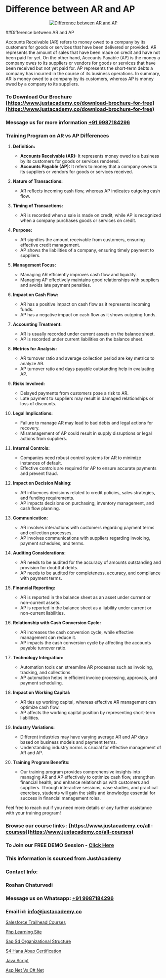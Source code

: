 # Difference between AR and AP

<p align="center">
  <a href="https://justacademy.co/course-detail/augmented-reality-training">
    <img src="https://justacademy.co/storage2/course_image/1677245590_course_image.webp" alt="Difference between AR and AP">
  </a>
</p>
##Difference between AR and AP

Accounts Receivable (AR) refers to money owed to a company by its customers for goods or services that have been delivered or provided. AR represents the amount of sales that have been made on credit and have not been paid for yet. On the other hand, Accounts Payable (AP) is the money a company owes to its suppliers or vendors for goods or services that have been received but not yet paid for. AP represents the short-term debts a company has incurred in the course of its business operations. In summary, AR is money owed to a company by its customers, whereas AP is money owed by a company to its suppliers.
### To Download Our Brochure [https://www.justacademy.co/download-brochure-for-free](https://www.justacademy.co/download-brochure-for-free)
### Message us for more information [+91 9987184296](https://api.whatsapp.com/send?phone=919987184296)
### Training Program on AR vs AP Differences

1) **Definition:**  
   - **Accounts Receivable (AR):** It represents money owed to a business by its customers for goods or services rendered.
   - **Accounts Payable (AP):** It refers to money that a company owes to its suppliers or vendors for goods or services received.

2) **Nature of Transactions:**  
   - AR reflects incoming cash flow, whereas AP indicates outgoing cash flow.

3) **Timing of Transactions:**  
   - AR is recorded when a sale is made on credit, while AP is recognized when a company purchases goods or services on credit.

4) **Purpose:**  
   - AR signifies the amount receivable from customers, ensuring effective credit management.
   - AP shows the liabilities of a company, ensuring timely payment to suppliers.

5) **Management Focus:**  
   - Managing AR efficiently improves cash flow and liquidity.
   - Managing AP effectively maintains good relationships with suppliers and avoids late payment penalties.

6) **Impact on Cash Flow:**  
   - AR has a positive impact on cash flow as it represents incoming funds.
   - AP has a negative impact on cash flow as it shows outgoing funds.

7) **Accounting Treatment:**  
   - AR is usually recorded under current assets on the balance sheet.
   - AP is recorded under current liabilities on the balance sheet.

8) **Metrics for Analysis:**  
   - AR turnover ratio and average collection period are key metrics to analyze AR.
   - AP turnover ratio and days payable outstanding help in evaluating AP.

9) **Risks Involved:**  
   - Delayed payments from customers pose a risk to AR.
   - Late payment to suppliers may result in damaged relationships or loss of discounts.

10) **Legal Implications:**  
    - Failure to manage AR may lead to bad debts and legal actions for recovery.
    - Mismanagement of AP could result in supply disruptions or legal actions from suppliers.

11) **Internal Controls:**  
    - Companies need robust control systems for AR to minimize instances of default.
    - Effective controls are required for AP to ensure accurate payments and prevent fraud.

12) **Impact on Decision Making:**  
    - AR influences decisions related to credit policies, sales strategies, and funding requirements.
    - AP impacts decisions on purchasing, inventory management, and cash flow planning.

13) **Communication:**  
    - AR involves interactions with customers regarding payment terms and collection processes.
    - AP involves communications with suppliers regarding invoicing, payment schedules, and terms.

14) **Auditing Considerations:**  
    - AR needs to be audited for the accuracy of amounts outstanding and provision for doubtful debts.
    - AP needs to be audited for completeness, accuracy, and compliance with payment terms.

15) **Financial Reporting:**  
    - AR is reported in the balance sheet as an asset under current or non-current assets.
    - AP is reported in the balance sheet as a liability under current or non-current liabilities.

16) **Relationship with Cash Conversion Cycle:**  
    - AR increases the cash conversion cycle, while effective management can reduce it.
    - AP impacts the cash conversion cycle by affecting the accounts payable turnover ratio.

17) **Technology Integration:**  
    - Automation tools can streamline AR processes such as invoicing, tracking, and collections.
    - AP automation helps in efficient invoice processing, approvals, and payment scheduling.

18) **Impact on Working Capital:**  
    - AR ties up working capital, whereas effective AR management can optimize cash flow.
    - AP affects the working capital position by representing short-term liabilities.

19) **Industry Variations:**  
    - Different industries may have varying average AR and AP days based on business models and payment terms.
    - Understanding industry norms is crucial for effective management of AR and AP.

20) **Training Program Benefits:**  
    - Our training program provides comprehensive insights into managing AR and AP effectively to optimize cash flow, strengthen financial health, and enhance relationships with customers and suppliers. Through interactive sessions, case studies, and practical exercises, students will gain the skills and knowledge essential for success in financial management roles.

Feel free to reach out if you need more details or any further assistance with your training program!

### Browse our course links : [https://www.justacademy.co/all-courses](https://www.justacademy.co/all-courses) 
### To Join our FREE DEMO Session - [Click Here](https://www.justacademy.co/register-for-course-demo)


### This information is sourced from JustAcademy
### Contact Info:
### Roshan Chaturvedi
### Message us on Whatsapp: [+91 9987184296](https://api.whatsapp.com/send?phone=919987184296)
### Email id: [info@justacademy.co](mailto:info@justacademy.co)
                
[Salesforce Trailhead Courses](https://www.linkedin.com/pulse/salesforce-trailhead-courses-justacademy-delhi-cbfrc?trackingId=EU7WHzpR0DFM4g6ybcDoQw%3D%3D&lipi=urn%3Ali%3Apage%3Ad_flagship3_company_admin%3BhdjIu54YRU6uEj%2BNOpsrpA%3D%3D)

[Php Learning Site](https://www.linkedin.com/pulse/php-learning-site-justacademy-beangaluru-jybwc?trackingId=CXdw8r34w52kFx0dyEcHQw%3D%3D&lipi=urn%3Ali%3Apage%3Ad_flagship3_company_admin%3BV3sjVNqrQV6LT8YmMJxhFA%3D%3D)

[Sap Sd Organizational Structure](https://medium.com/@namusn/sap-sd-organizational-structure-d7fd6334030a)

[S4 Hana Abap Certification](https://medium.com/@AkashSingh2052/s4-hana-abap-certification-18fd7b200148)

[Java Script](https://justacademyin.github.io/justacademy/java-script)

[Asp Net Vs C# Net](https://justacademyin.github.io/justacademy/asp-net-vs-c#-net)

